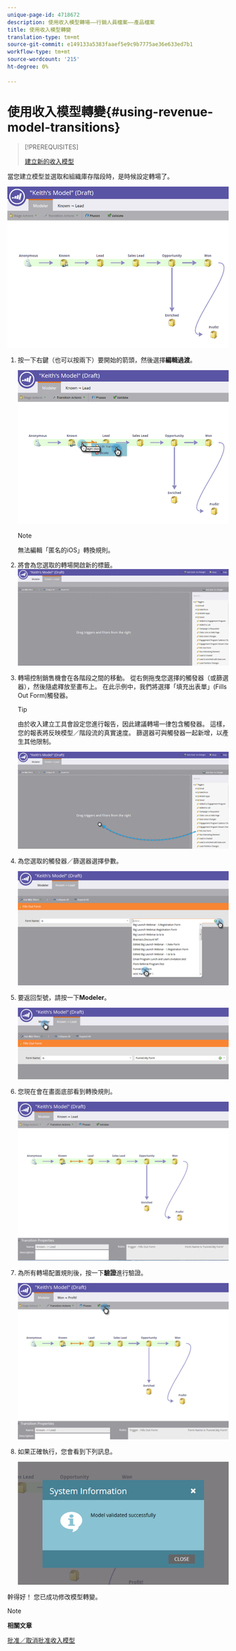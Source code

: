 ```yaml
---
unique-page-id: 4718672
description: 使用收入模型轉場——行銷人員檔案——產品檔案
title: 使用收入模型轉變
translation-type: tm+mt
source-git-commit: e149133a5383faaef5e9c9b7775ae36e633ed7b1
workflow-type: tm+mt
source-wordcount: '215'
ht-degree: 0%

---
```



# 使用收入模型轉變{#using-revenue-model-transitions}

>[!PREREQUISITES]
>
>[建立新的收入模型](create-a-new-revenue-model.md)

當您建立模型並選取和組織庫存階段時，是時候設定轉場了。

![](assets/one-2.png)

1. 按一下右鍵（也可以按兩下）要開始的箭頭，然後選擇&#x200B;**編輯過渡**。

   ![](assets/two-2.png)

   >[!NOTE]
   >
   >無法編輯「匿名的iOS」轉換規則。

1. 將會為您選取的轉場開啟新的標籤。   ![](assets/three-1.png)
1. 轉場控制銷售機會在各階段之間的移動。 從右側拖曳您選擇的觸發器（或篩選器），然後隨處釋放至畫布上。 在此示例中，我們將選擇「填充出表單」(Fills Out Form)觸發器。

   >[!TIP]
   >
   >由於收入建立工具會設定您進行報告，因此建議轉場一律包含觸發器。 這樣，您的報表將反映模型／階段流的真實速度。 篩選器可與觸發器一起新增，以產生其他限制。

   ![](assets/four-2.png)

1. 為您選取的觸發器／篩選器選擇參數。

   ![](assets/five-2.png)

1. 要返回型號，請按一下&#x200B;**Modeler**。

   ![](assets/six.png)

1. 您現在會在畫面底部看到轉換規則。

   ![](assets/seven.png)

1. 為所有轉場配置規則後，按一下&#x200B;**驗證**&#x200B;進行驗證。

   ![](assets/eight.png)

1. 如果正確執行，您會看到下列訊息。

   ![](assets/nine.png)

幹得好！ 您已成功修改模型轉變。

>[!NOTE]
>
>**相關文章**
>
>[批准／取消批准收入模型](approve-unapprove-a-revenue-model.md)
